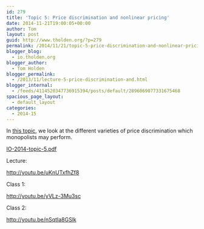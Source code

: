 ```yaml
---
id: 279
title: 'Topic 5: Price discrimination and nonlinear pricing'
date: 2014-11-21T19:00:05+00:00
author: Tom
layout: post
guid: http://www.tholden.org/?p=279
permalink: /2014/11/21/topic-5-price-discrimination-and-nonlinear-pricing/
blogger_blog:
  - io.tholden.org
blogger_author:
  - Tom Holden
blogger_permalink:
  - /2013/11/lecture-5-price-discrimination-and.html
blogger_internal:
  - /feeds/4114520347736915394/posts/default/2896069077331675468
spacious_page_layout:
  - default_layout
categories:
  - 2014-15
---
```

In <a href="http://www.tholden.org/wp-content/uploads/2014/11/IO-2014-topic-5.pdf">this topic</a>, we look at the different varieties of price discrimination which monopolists may perform.

<div class="PDFcontainer">
<div class="PDFelement"><object data="http://www.tholden.org/wp-content/uploads/2014/11/IO-2014-topic-5.pdf" type="application/pdf" width="100%" height="100%"><a href="http://www.tholden.org/wp-content/uploads/2014/11/IO-2014-topic-5.pdf">IO-2014-topic-5.pdf</a></object></div>
</div>

Lecture:

http://youtu.be/uKnUTxfhZf8

Class 1:

http://youtu.be/yVLz-3Mu3sc

Class 2:

http://youtu.be/nSqtIa8GSlk